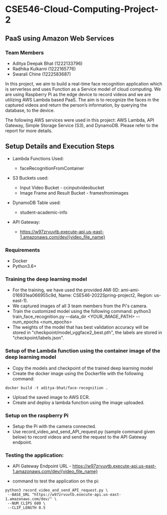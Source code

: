 # CSE546-Cloud-Computing-Project-2

## PaaS using Amazon Web Services

### Team Members
- Aditya Deepak Bhat (1222133796)
- Radhika Kulkarni (1222165776)
- Swarali Chine (1222583687)

In this project, we aim to build a real-time face recognition application which is serverless and uses Function as a Service model of cloud computing. We are using Raspberry Pi as the edge device to record videos and we are utilizing AWS Lambda based PaaS. The aim is to recognize the faces in the captured videos and return the person’s information, by querying the database, to the device. 

The following AWS services were used in this project: AWS Lambda, API Gateway, Simple Storage Service (S3), and DynamoDB.
Please refer to the report for more details.

## Setup Details and Execution Steps

* Lambda Functions Used:
    - faceRecognitionFromContainer

* S3 Buckets used:
    - Input Video Bucket - ccinputvideobucket 
    - Image Frame and Result Bucket - framesfromimages

* DynamoDB Table used:
    - student-academic-info

* API Gateway:
    - https://w97zrvuvtb.execute-api.us-east-1.amazonaws.com/dev/{video_file_name}

### Requirements
- Docker
- Python3.6+

### Training the deep learning model
- For the training, we have used the provided AMI (ID: ami-ami-016931ea066955c9d, Name: CSE546-2022Spring-project2, Region: us-east-1).
- We captured images of all 3 team members from the Pi's camera.
- Train the customized model using the following command:
    python3 train_face_recognition.py –-data_dir <YOUR_IMAGE_PATH> --num_epochs <num_epochs>
- The weights of the model that has best validation accuracy will be stored in "checkpoint/model_vggface2_best.pth", the labels are stored in "checkpoint/labels.json".

### Setup of the Lambda function using the container image of the deep learning model 
- Copy the models and checkpoint of the trained deep learning model
- Create the docker image using the Dockerfile with the following command:
```
docker build -t aditya-bhat/face-recognition .
```
- Upload the saved image to AWS ECR.
- Create and deploy a lambda function using the image uploaded.

### Setup on the raspberry Pi
- Setup the Pi with the camera connected.
- Use record_video_and_send_API_request.py (sample command given below) to record videos and send the request to the API Gateway endpoint.

### Testing the application:

* API Gateway Endpoint URL - https://w97zrvuvtb.execute-api.us-east-1.amazonaws.com/dev/{video_file_name}

* command to test the application on the pi:
```
python3 record_video_and_send_API_request.py \
 --BASE_URL "https://w97zrvuvtb.execute-api.us-east-1.amazonaws.com/dev/" \
 --NUM_CLIPS 600 \
 --CLIP_LENGTH 0.5
```
